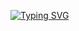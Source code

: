 [![Typing SVG](https://readme-typing-svg.demolab.com?font=Baloo+Bhaijaan+2&weight=600&size=28&pause=1000&color=FF0606&random=false&width=436&height=50&lines=Yo%2C+I+am+Mobark+%F0%9F%91%8B%F0%9F%8F%BD;I+am+a+Software+Engineer+%F0%9F%91%A8%F0%9F%8F%BD%E2%80%8D%F0%9F%92%BB)](https://git.io/typing-svg)
